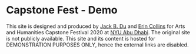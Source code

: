 # Capstone Fest - Demo

This site is designed and produced by [Jack B. Du](https://www.jackbdu.com/) and [Erin Collins](https://www.erinmeekhof.com/) for Arts and Humanities Capstone Festival 2020 at [NYU Abu Dhabi](https://nyuad.nyu.edu/). The original site is not publicly available. This site and its content is hosted for <span style="text-transform: uppercase;">demonstration purposes only</span>, hence the external links are disabled.
